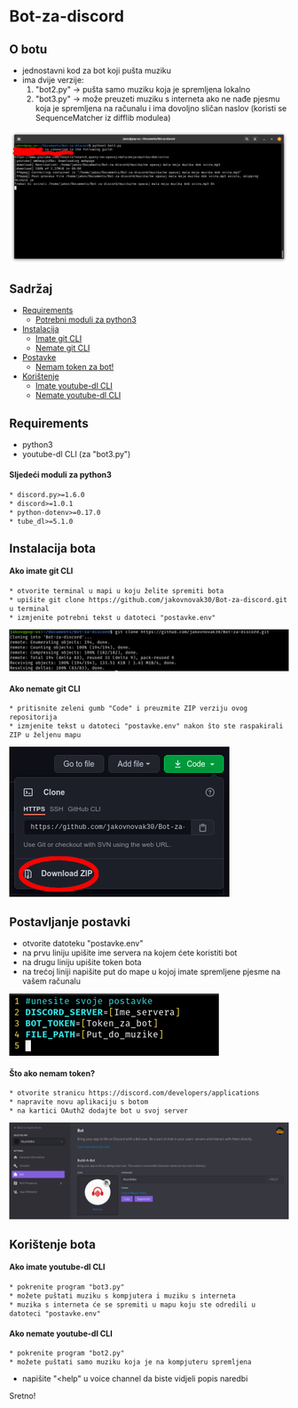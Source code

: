 # Bot-za-discord 

O botu
---
* jednostavni kod za bot koji pušta muziku
* ima dvije verzije:
	1. "bot2.py" -> pušta samo muziku koja je spremljena lokalno
	2. "bot3.py" -> može preuzeti muziku s interneta ako ne nađe pjesmu koja je spremljena na računalu i ima dovoljno sličan naslov (koristi se SequenceMatcher iz difflib modulea) 

![Demonstracija bota](/slike/demonstracija.png)

Sadržaj
---
* [Requirements](#Requirements)
	* [Potrebni moduli za python3](#Sljedeći-moduli-za-python3)
* [Instalacija](#Instalacija-bota)
	* [Imate git CLI](#Ako-imate-git-CLI)
	* [Nemate git CLI](#Ako-nemate-git-CLI)
* [Postavke](#Postavljanje-postavki)
	* [Nemam token za bot!](#Što-ako-nemam-token-?)
* [Korištenje](#Korištenje-bota)
	* [Imate youtube-dl CLI](#Ako-imate-youtube-dl-CLI)
	* [Nemate youtube-dl CLI](#Ako-nemate-youtube-dl-CLI)

Requirements
---
* python3
* youtube-dl CLI (za "bot3.py")
#### Sljedeći moduli za python3
	* discord.py>=1.6.0
	* discord>=1.0.1
	* python-dotenv>=0.17.0
	* tube_dl>=5.1.0

Instalacija bota
---
#### Ako imate git CLI
	* otvorite terminal u mapi u koju želite spremiti bota
	* upišite git clone https://github.com/jakovnovak30/Bot-za-discord.git u terminal
	* izmjenite potrebni tekst u datoteci "postavke.env"

![Preuzimanje s git CLI-om](/slike/download2.png)

#### Ako nemate git CLI
	* pritisnite zeleni gumb "Code" i preuzmite ZIP verziju ovog repositorija
	* izmjenite tekst u datoteci "postavke.env" nakon što ste raspakirali ZIP u željenu mapu

![Preuzimanje bez git CLI-a](/slike/download.png)

Postavljanje postavki
---
* otvorite datoteku "postavke.env"
* na prvu liniju upišite ime servera na kojem ćete koristiti bot 
* na drugu liniju upišite token bota
* na trećoj liniji napišite put do mape u kojoj imate spremljene pjesme na vašem računalu

![Postavke](/slike/postavke.png)

#### Što ako nemam token?
	* otvorite stranicu https://discord.com/developers/applications
	* napravite novu aplikaciju s botom
	* na kartici OAuth2 dodajte bot u svoj server

![Primjer bota na discordovoj stranici](/slike/discordapi.png)

Korištenje bota
---
#### Ako imate youtube-dl CLI
	* pokrenite program "bot3.py"
	* možete puštati muziku s kompjutera i muziku s interneta
	* muzika s interneta će se spremiti u mapu koju ste odredili u datoteci "postavke.env"
#### Ako nemate youtube-dl CLI
	* pokrenite program "bot2.py"
	* možete puštati samo muziku koja je na kompjuteru spremljena

* napišite "<help" u voice channel da biste vidjeli popis naredbi

Sretno!
